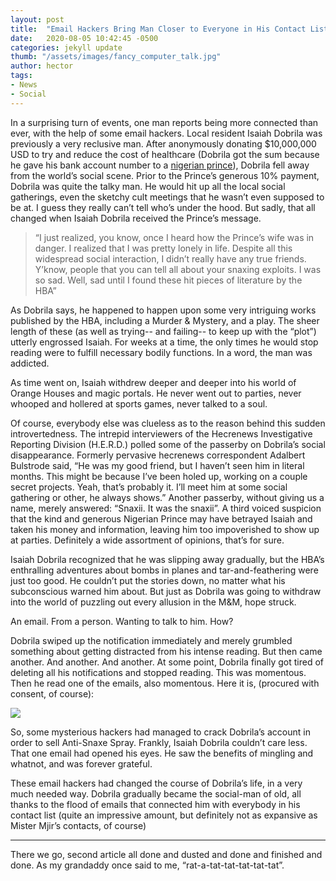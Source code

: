```yaml
---
layout: post
title:  "Email Hackers Bring Man Closer to Everyone in His Contact List"
date:   2020-08-05 10:42:45 -0500
categories: jekyll update
thumb: "/assets/images/fancy_computer_talk.jpg"
author: hector
tags:
- News
- Social
---
```


In a surprising turn of events, one man reports being more connected than ever, with the help of some email hackers. Local resident Isaiah Dobrila was previously a very reclusive man. After anonymously donating $10,000,000 USD to try and reduce the cost of healthcare (Dobrila got the sum because he gave his bank account number to a [nigerian prince](https://hecrenews.github.io/jekyll/update/2020/05/24/man-makes-big-bucks-with-the-help-of-nigerian-prince.html)), Dobrila fell away from the world’s social scene. Prior to the Prince’s generous 10% payment, Dobrila was quite the talky man. He would hit up all the local social gatherings, even the sketchy cult meetings that he wasn’t even supposed to be at. I guess they really can’t tell who’s under the hood. But sadly, that all changed when Isaiah Dobrila received the Prince’s message.

 > “I just realized, you know, once I heard how the Prince’s wife was in danger. I realized that I was pretty lonely in life. Despite all this widespread social interaction, I didn’t really have any true friends. Y’know, people that you can tell all about your snaxing exploits. I was so sad. Well, sad until I found these hit pieces of literature by the HBA”

As Dobrila says, he happened to happen upon some very intriguing works published by the HBA, including a Murder & Mystery, and a play. The sheer length of these (as well as trying-- and failing-- to keep up with the “plot”) utterly engrossed Isaiah. For weeks at a time, the only times he would stop reading were to fulfill necessary bodily functions. In a word, the man was addicted.

As time went on, Isaiah withdrew deeper and deeper into his world of Orange Houses and magic portals. He never went out to parties, never whooped and hollered at sports games, never talked to a soul.

Of course, everybody else was clueless as to the reason behind this sudden introvertedness. The intrepid interviewers of the Hecrenews Investigative Reporting Division (H.E.R.D.) polled some of the passerby on Dobrila’s social disappearance. Formerly pervasive hecrenews correspondent Adalbert Bulstrode said, “He was my good friend, but I haven’t seen him in literal months. This might be because I’ve been holed up, working on a couple secret projects. Yeah, that’s probably it. I’ll meet him at some social gathering or other, he always shows.” Another passerby, without giving us a name, merely answered: “Snaxii. It was the snaxii”. A third voiced suspicion that the kind and generous Nigerian Prince may have betrayed Isaiah and taken his money and information, leaving him too impoverished to show up at parties. Definitely a wide assortment of opinions, that’s for sure.

Isaiah Dobrila recognized that he was slipping away gradually, but the HBA’s enthralling adventures about bombs in planes and tar-and-feathering were just too good. He couldn’t put the stories down, no matter what his subconscious warned him about. But just as Dobrila was going to withdraw into the world of puzzling out every allusion in the M&M, hope struck.

An email. From a person. Wanting to talk to him. How?

Dobrila swiped up the notification immediately and merely grumbled something about getting distracted from his intense reading. But then came another. And another. And another. At some point, Dobrila finally got tired of deleting all his notifications and stopped reading. This was momentous. Then he read one of the emails, also momentous. Here it is, (procured with consent, of course):

![](https://hecrenews.github.io/assets/images/isaiah_dobrila_email.JPG)

So, some mysterious hackers had managed to crack Dobrila’s account in order to sell Anti-Snaxe Spray. Frankly, Isaiah Dobrila couldn’t care less. That one email had opened his eyes. He saw the benefits of mingling and whatnot, and was forever grateful.

These email hackers had changed the course of Dobrila’s life, in a very much needed way. Dobrila gradually became the social-man of old, all thanks to the flood of emails that connected him with everybody in his contact list (quite an impressive amount, but definitely not as expansive as Mister Mjir’s contacts, of course)

---

There we go, second article all done and dusted and done and finished and done. As my grandaddy once said to me, “rat-a-tat-tat-tat-tat-tat”.

